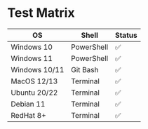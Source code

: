 # Test Matrix

| OS              | Shell       | Status |
| ---------------- | ----------- | ------ |
| Windows 10       | PowerShell  | ✅ |
| Windows 11       | PowerShell  | ✅ |
| Windows 10/11    | Git Bash    | ✅ |
| MacOS 12/13      | Terminal    | ✅ |
| Ubuntu 20/22     | Terminal    | ✅ |
| Debian 11        | Terminal    | ✅ |
| RedHat 8+        | Terminal    | ✅ |
